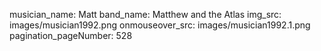 musician_name: Matt
band_name: Matthew and the Atlas
img_src: images/musician1992.png
onmouseover_src: images/musician1992.1.png
pagination_pageNumber: 528
